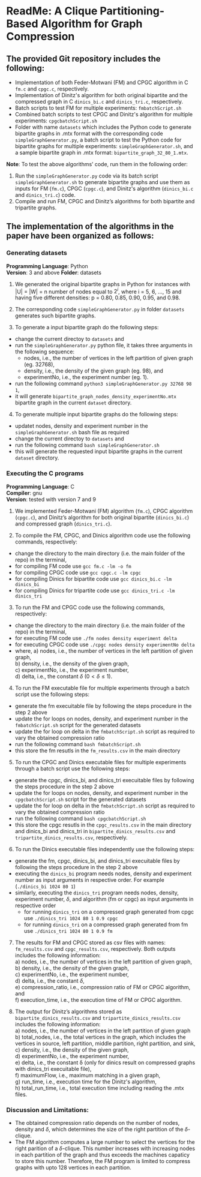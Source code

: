 


# ReadMe: A Clique Partitioning-Based Algorithm for Graph Compression

## The provided Git repository includes the following:

- Implementation of both Feder-Motwani (FM) and CPGC algorithm in C `fm.c` and `cpgc.c`, respectively.
- Implementation of Dinitz's algorithm for both original bipartite and the compressed graph in C `dinics_bi.c` and `dinics_tri.c`, respectively.
- Batch scripts to test FM for multiple experiments: `fmbatchScript.sh`
- Combined batch scripts to test CPGC and Dinitz's algorithm for multiple experiments: `cpgcbatchScript.sh`
- Folder with name `datasets` which includes the Python code to generate bipartite graphs in .mtx format with the corresponding code `simpleGraphGenerator.py`, a batch script to test the Python code for bipartite graphs for multiple experiments: `simpleGraphGenerator.sh`, and a sample bipartite graph in .mtx format: `bipartite_graph_32_80_1.mtx`.

**Note**: To test the above algorithms’ code, run them in the following order:

1. Run the `simpleGraphGenerator.py` code via its batch script `simpleGraphGenerator.sh` to generate bipartite graphs and use them as inputs for FM (`fm.c`), CPGC (`cpgc.c`), and Dinitz's algorithm (`dinics_bi.c` and `dinics_tri.c`) code.
2. Compile and run FM, CPGC and Dinitz’s algorithms for both bipartite and tripartite graphs.


## The implementation of the algorithms in the paper have been organized as follows:

### Generating datasets

**Programming Language**: Python  
**Version**: 3 and above
**Folder**: datasets
1. We generated the original bipartite graphs in Python for instances with |U| = |W| = n number of nodes equal to $2^i$, where i = 5, 6, ..., 15 and having five different densities: p = 0.80, 0.85, 0.90, 0.95, and 0.98.

2. The corresponding code `simpleGraphGenerator.py` in folder `datasets` generates such bipartite graphs.

3. To generate a input bipartite graph do the following steps:  
-  change the current directoy to `datasets` and
-  run the `simpleGraphGenerator.py` python file, it takes three arguments in the following sequence:
   - nodes, i.e., the number of vertices in the left partition of given graph (eg. 32768),  
   - density, i.e., the density of the given graph (eg. 98), and  
   - experimentNo, i.e., the experiment number (eg. 1).  
-  run the following command ```python3 simpleGraphGenerator.py 32768 98 1```,
-  it will generate `bipartite_graph_nodes_density_experimentNo.mtx` bipartite graph in the current `dataset` directory. 

4. To generate multiple input bipartite graphs do the following steps:
- updatet nodes, density and experiment number in the `simpleGraphGenerator.sh` bash file as required
- change the current directoy to `datasets` and
- run the following command ```bash simpleGraphGenerator.sh```
- this will generate the requested input bipartite graphs in the current `dataset` directory.

### Executing the C programs
**Programming Language**: C  
**Compiler**: gnu  
**Version**: tested with version 7 and 9

1. We implemented Feder-Motwani (FM) algorithm (`fm.c`), CPGC algorithm (`cpgc.c`), and Dinitz’s algorithm for both original bipartite (`dinics_bi.c`) and compressed graph (`dinics_tri.c`).

2. To compile the FM, CPGC, and Dinics algorithm code use the following commands, respectively:
- change the directory to the main directory (i.e. the main folder of the repo) in the terminal,
- for compiling FM code use ```gcc fm.c -lm -o fm```
- for compiling CPGC code use ```gcc cpgc.c -lm cpgc```
- for compiling Dinics for bipartite code use ```gcc dinics_bi.c -lm dinics_bi```
- for compiling Dinics for tripartite code use ```gcc dinics_tri.c -lm dinics_tri```

3. To run the FM and CPGC code use the following commands, respectively:
- change the directory to the main directory (i.e. the main folder of the repo) in the terminal,
- for executing FM code use ```./fm nodes density experiment delta```
- for executing CPGC code use ```./cpgc nodes density experimentNo delta```
- where, 
   a) nodes, i.e., the number of vertices in the left partition of given graph,  
   b) density, i.e., the density of the given graph,  
   c) experimentNo, i.e., the experiment number,  
   d) delta, i.e., the constant $\delta$ ($0 < \delta \leq 1$).  

4. To run the FM executable file for multiple experiments through a batch script use the following steps:
- generate the fm execuitable file by following the steps procedure in the step 2 above
- update the for loops on nodes, density, and experiment number in the `fmbatchScript.sh` script for the generated datasets
- update the for loop on delta in the `fmbatchScript.sh` script as required to vary the obtained compression ratio
- run the following command ```bash fmbatchScript.sh```
- this store the fm resutls in the `fm_results.csv` in the main directory

5. To run the CPGC and Dinics executable files for multiple experiments through a batch script use the following steps:
- generate the cpgc, dinics_bi, and dinics_tri execuitable files by following the steps procedure in the step 2 above
- update the for loops on nodes, density, and experiment number in the `cpgcbatchScript.sh` script for the generated datasets
- update the for loop on delta in the `fmbatchScript.sh` script as required to vary the obtained compression ratio
- run the following command ```bash cpgcbatchScript.sh```
- this store the cpgc resutls in the `cpgc_results.csv` in the main directory and dinics_bi and dinics_tri in `bipartite_dinics_results.csv` and `tripartite_dinics_results.csv`, respectively.

6. To run the Dinics executable files independently use the following steps:
- generate the fm, cpgc, dinics_bi, and dinics_tri execuitable files by following the steps procedure in the step 2 above
- executing the `dinics_bi` program needs nodes, density and experiment number as input arguments in respective order. For example (```./dinics_bi 1024 80 1```)
- similarly, executing the `dinics_tri` program needs nodes, density, experiment number, $\delta$, and algorithm (fm or cpgc) as input arguments in respective order
  - for running `dinics_tri` on a compressed graph generated from cpgc use ```./dinics_tri 1024 80 1 0.9 cpgc```
  - for running `dinics_tri` on a compressed graph generated from fm use ```./dinics_tri 1024 80 1 0.9 fm```

7. The results for FM and CPGC stored as csv files with names: `fm_results.csv` and `cpgc_results.csv`, respectively. Both outputs includes the following information:  
a) nodes, i.e., the number of vertices in the left partition of given graph,  
b) density, i.e., the density of the given graph,  
c) experimentNo, i.e., the experiment number,  
d) delta, i.e., the constant $\delta$,  
e) compression_ratio, i.e., compression ratio of FM or CPGC algorithm, and  
f) execution_time, i.e., the execution time of FM or CPGC algorithm.  

8. The output for Dinitz’s algorithms stored as `bipartite_dinics_results.csv` and `tripartite_dinics_results.csv` includes the following information:  
a) nodes, i.e., the number of vertices in the left partition of given graph  
b) total_nodes, i.e., the total vertices in the graph, which includes the vertices in source, left partition, middle partition, right partition, and sink,  
c) density, i.e., the density of the given graph,  
d) experimentNo, i.e., the experiment number,  
e) delta, i.e., the constant δ (only for dinics result on compressed graphs with dinics_tri execuitable file),  
f) maximumFlow, i.e., maximum matching in a given graph,  
g) run_time, i.e., execution time for the Dinitz's algorithm,  
h) total_run_time, i.e., total execution time including reading the .mtx files.  


### Discussion and Limitations:
- The obtained compression ratio depends on the number of nodes, density and $\delta$, which determines the size of the right partition of the $\delta$-clique.
- The FM algorithm computes a large number to select the vertices for the right parition of a $\delta$-clique. This number increases with increasing nodes in each partition of the graph and thus exceeds the machines capaticy to store this number. Therefore, the FM program is limited to compress graphs with upto 128 vertices in each partition. 




